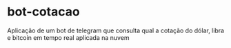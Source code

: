 # bot-cotacao
Aplicação de um bot de telegram que consulta qual a cotação do dólar, libra e bitcoin em tempo real aplicada na nuvem
